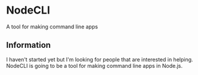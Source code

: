 # NodeCLI
A tool for making command line apps

## Information
I haven't started yet but I'm looking for people that are interested in helping. NodeCLI is going to be a tool for making command line apps in Node.js.
